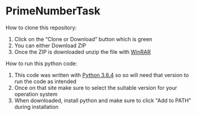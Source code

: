# PrimeNumberTask

How to clone this repository:
1. Click on the “Clone or Download” button which is green
2. You can either Download ZIP 
3. Once the ZIP is downloaded unzip the file with [WinRAR](https://www.win-rar.com/start.html?&L=0)

How to run this python code:
1. This code was written with [Python 3.6.4](https://www.python.org/downloads/release/python-364/) so so will need that version to run the code as intended
2. Once on that site make sure to select the suitable version for your operation system
3. When downloaded, install python and make sure to click "Add to PATH" during installation 
